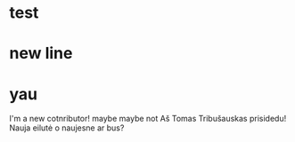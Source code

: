 # test
# new line
# yau
I'm a new cotnributor!
maybe
maybe not
Aš Tomas Tribušauskas prisidedu!
Nauja eilutė
o naujesne ar bus?
